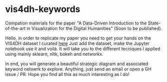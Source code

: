 # vis4dh-keywords
Compation materials for the paper "A Data-Driven Introduction to the State-of-the-art in Visualization for the Digital Humanities" (Soon to be published).

Hello, in order to replicate my paper you need to get your hands on the VIS4DH dataset I curated [here](https://docs.google.com/spreadsheets/d/1TCnEIfbyow7s7_qnl_KZs4cUZjrt4bpz5C8VJLe-XIA/edit?usp=sharing)
Just add the dataset, make the Jupyter notebook use it and voilá. It will take you to the different tecniques I applied using mainly sklearn, nltk, bokeh and networkx. 

In end, you will generate a beautiful strategic diagram and associated keyword netowrk to explore. 
Anything, just send an email or open a GH issue / PR. 
Hope you find all this as much interesting as I do!
